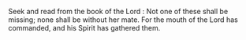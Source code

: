 Seek and read from the book of the Lord : Not one of these shall be missing; none shall be without her mate. For the mouth of the Lord has commanded, and his Spirit has gathered them.
